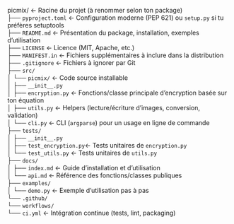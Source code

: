 picmix/                   ← Racine du projet (à renommer selon ton package)  
├── `pyproject.toml`        ← Configuration moderne (PEP 621) ou `setup.py` si tu préfères setuptools  
├── `README.md`             ← Présentation du package, installation, exemples d’utilisation  
├── `LICENSE`               ← Licence (MIT, Apache, etc.)  
├── `MANIFEST.in`           ← Fichiers supplémentaires à inclure dans la distribution  
├── `.gitignore`            ← Fichiers à ignorer par Git  
├── `src/`                  
│   └── `picmix/`         ← Code source installable  
│       ├── `__init__.py`  
│       ├── `encryption.py` ← Fonctions/classe principale d’encryption basée sur ton équation  
│       ├── `utils.py`      ← Helpers (lecture/écriture d’images, conversion, validation)  
│       └── `cli.py`        ← CLI (`argparse`) pour un usage en ligne de commande  
├── `tests/`                
│   ├── `__init__.py`  
│   ├── `test_encryption.py`← Tests unitaires de `encryption.py`  
│   └── `test_utils.py`     ← Tests unitaires de `utils.py`  
├── `docs/`                 
│   ├── `index.md`          ← Guide d’installation et d’utilisation  
│   └── `api.md`            ← Référence des fonctions/classes publiques  
├── `examples/`             
│   └── `demo.py`           ← Exemple d’utilisation pas à pas  
└── `.github/`              
    └── `workflows/`        
        └── `ci.yml`        ← Intégration continue (tests, lint, packaging)  
